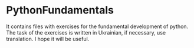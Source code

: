 # PythonFundamentals
It contains files with exercises for the fundamental development of python. The task of the exercises is written in Ukrainian, if necessary, use translation. I hope it will be useful.
